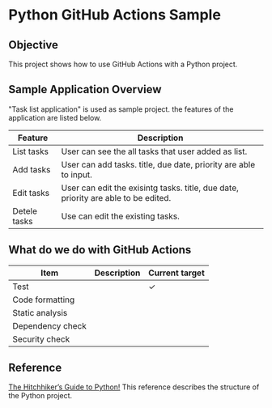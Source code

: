 # Python GitHub Actions Sample

## Objective

This project shows how to use GitHub Actions with a Python project.

## Sample Application Overview

"Task list application" is used as sample project. the features of the application are listed below.

| Feature      | Description                                                                        |
| ------------ | ---------------------------------------------------------------------------------- |
| List tasks   | User can see the all tasks that user added as list.                                |
| Add tasks    | User can add tasks. title, due date, priority are able to input.                   |
| Edit tasks   | User can edit the exisintg tasks. title, due date, priority are able to be edited. |
| Detele tasks | Use can edit the existing tasks.                                                   |

## What do we do with GitHub Actions

| Item             | Description | Current target |
| ---------------- | ----------- | -------------- |
| Test             |             | ✓              |
| Code formatting  |             |                |
| Static analysis  |             |                |
| Dependency check |             |                |
| Security check   |             |                |

## Reference

[The Hitchhiker’s Guide to Python!](https://docs.python-guide.org/)
This reference describes the structure of the Python project.
